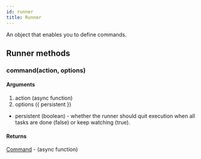 ```yaml
---
id: runner
title: Runner
---
```


An object that enables you to define commands.

## Runner methods

### command(action, options)

#### Arguments
1. action (async function)
2. options ({ persistent })
  * persistent (boolean) - whether the runner should quit execution when all tasks are done (false) or keep watching (true).

#### Returns
[Command](/haste/docs/command.html) - (async function)

<!-- #### watch -->
